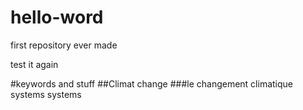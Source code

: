 # hello-word
first repository ever made

test it again

#keywords and stuff
##Climat change
###le changement climatique
systems
systems
